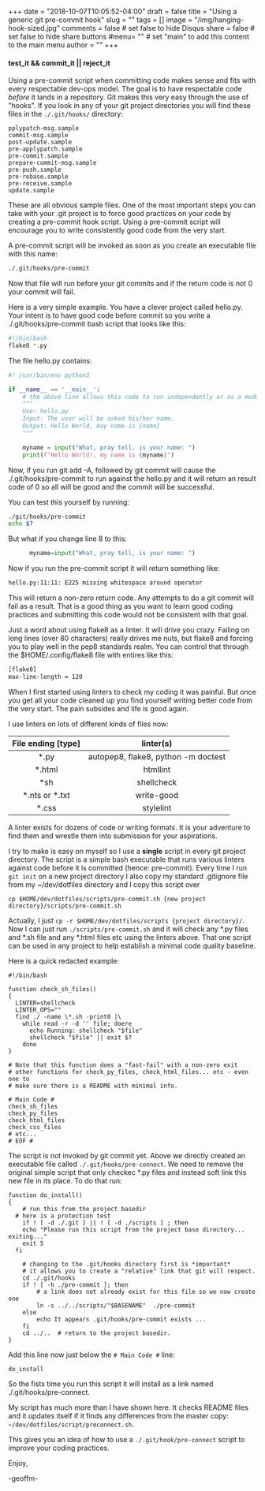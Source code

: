 +++
date = "2018-10-07T10:05:52-04:00"
draft = false
title = "Using a generic git pre-commit hook"
slug = ""
tags = []
image = "/img/hanging-hook-sized.jpg"
comments = false	# set false to hide Disqus
share = false	# set false to hide share buttons
#menu= ""		# set "main" to add this content to the main menu
author = ""
+++

#### test_it && commit_it || reject_it

Using a pre-commit script when committing code makes sense and fits with every respectable dev-ops model.
The goal is to have respectable code *before* it lands in a repository. Git makes this very easy through the use
of "hooks". If you look in any of your git project directories you will find these files in the `./.git/hooks/` directory:

<!--more-->

```
pplypatch-msg.sample
commit-msg.sample
post-update.sample
pre-applypatch.sample
pre-commit.sample
prepare-commit-msg.sample
pre-push.sample
pre-rebase.sample
pre-receive.sample
update.sample
```

These are all obvious sample files. One of the most important steps you can take with your .git project is to force
good practices on your code by creating a pre-commit hook script. Using a pre-commit script will encourage
you to write consistently good code from the very start. 

A pre-commit script will be invoked as soon as you create an executable file with this name:

```bash
./.git/hooks/pre-commit
```

Now that file will run before your git commits and if the return code is not 0 your commit will fail.

Here is a very simple example. You have a clever project called hello.py. Your intent is to have good code before
commit so you write a ./.git/hooks/pre-commit bash script that looks like this:

```bash
#!/bin/bash
flake8 *.py
``` 

The file hello.py contains:

```python
#! /usr/bin/env python3

if __name__ == '__main__':
    # the above line allows this code to run independently or as a module
    """
    Use: hello.py
    Input: The user will be asked his/her name.
    Output: Hello World, may name is {name}
    """

    myname = input("What, pray tell, is your name: ")
    print(f"Hello World!, my name is {myname}")
```

Now, if you run git add -A, followed by git commit will cause the ./.git/hooks/pre-commit to run against the hello.py
and it will return an result code of 0 so all will be good and the commit will be successful.

You can test this yourself by running:

```bash
./git/hooks/pre-commit
echo $?
```

But what if you change line 8 to this:

```python
      myname=input("What, pray tell, is your name: ")
```

Now if you run the pre-commit script it will return something like:

```bash
hello.py:11:11: E225 missing whitespace around operator
```

This will return a non-zero return code. Any attempts to do a git commit will fail as a result. That is a good thing
as you want to learn good coding practices and submitting this code would not be consistent with that goal.

Just a word about using flake8 as a linter. It will drive you crazy. Failing on long lines (over 80 characters)
really drives me nuts, but flake8 and forcing you to play well in the pep8 standards realm. You can control that 
through the $HOME/.config/flake8 file with entires like this:

```bash
[flake8]
max-line-length = 120
```
When I first started using linters to check my coding it was painful. But once you get all your code cleaned up
you find yourself writing better code from the very start. The pain subsides and life is good again.

I use linters on lots of different kinds of files now:

| File ending [type] | linter(s) |
|:------------------:|:------:|
| \*.py              | autopep8, flake8, python -m doctest |
| \*.html            | htmllint |
| \*sh               | shellcheck |
| \*.nts or \*.txt   | write-good |
| \*.css             | stylelint  |

A linter exists for dozens of code or writing formats. It is your adventure to find them and wrestle them into submission for your aspirations.

I try to make is easy on myself so I use a **single** script in every git project directory. The script is a simple bash executable that runs various linters against code before it is committed (hence: pre-commit). Every time I run `git init` on a new project directory I also
copy my standard .gitignore file from my ~/dev/dotfiles directory and I copy this script over

```
cp $HOME/dev/dotfiles/scripts/pre-commit.sh {new project directory}/scripts/pre-commit.sh
```


Actually, I just `cp -r $HOME/dev/dotfiles/scripts {project directory}/`. Now I can
just run `./scripts/pre-commit.sh` and it will check any *.py files and *.sh file and any 
\*.html files etc using the linters above. That one script can be used in any project to
help establish a minimal code quality baseline.

Here is a quick redacted example:

```
#!/bin/bash

function check_sh_files()
{
  LINTER=shellcheck
  LINTER_OPS=""
  find ./ -name \*.sh -print0 |\
    while read -r -d '' file; doere 
      echo Running: shellcheck "$file"
      shellcheck "$file" || exit $?
    done
}

# Note that this function does a "fast-fail" with a non-zero exit
# other functions for check_py_files, check_html_files... etc - even one to
# make sure there is a README with minimal info.

# Main Code #
check_sh_files
check_py_files
check_html_files
check_css_files
# etc...
# EOF #
```

The script is not invoked by git commit yet. Above we directly created an executable file called `./.git/hooks/pre-connect`.
We need to remove the original simple script that only checkec \*.py files and instead soft link this new file in its place.
To do that run:

```
function do_install()
{
	# run this from the project basedir 
  # here is a protection test
	if ! [ -d ./.git ] || ! [ -d ./scripts ] ; then
    echo "Please run this script from the project base directory... exiting..."
    exit 5
  fi

	# changing to the .git/hooks directory first is *important*
	# it allows you to create a "relative" link that git will respect.
	cd ./.git/hooks
	if ! [ -h ./pre-commit ]; then
		# a link does not already exist for this file so we now create one
		ln -s ../../scripts/"$BASENAME"  ./pre-commit
	else
		echo It appears .git/hooks/pre-commit exists ...
	fi
	cd ../..  # return to the project basedir.
}
```

Add this line now just below the `# Main Code #` line:

```
do_install
```

So the fists time you run this script it will install as a link named ./.git/hooks/pre-connect.

My script has much more than I have shown here. It checks README files and it updates itself
if it finds any differences from the master copy:  `~/dev/dotfiles/script/preconnect.sh`.

 
This gives you an idea of how to use a `./.git/hook/pre-connect` script to improve your coding practices.

Enjoy,

-geoffm-

